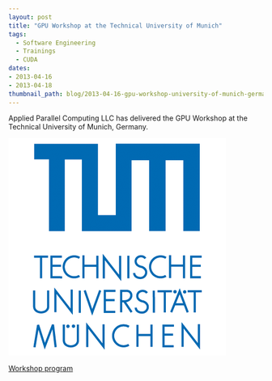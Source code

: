 ```yaml
---
layout: post
title: "GPU Workshop at the Technical University of Munich"
tags:
  - Software Engineering
  - Trainings
  - CUDA
dates:
- 2013-04-16
- 2013-04-18
thumbnail_path: blog/2013-04-16-gpu-workshop-university-of-munich-germany/tum_logo.gif
---
```


Applied Parallel Computing LLC has delivered the GPU Workshop at the Technical University of Munich, Germany.

![alt text](\assets\img\blog\2013-04-16-gpu-workshop-university-of-munich-germany\tum_logo.gif "Logo Title Text 1")

[Workshop program](\assets\img\blog\2013-04-16-gpu-workshop-university-of-munich-germany\Munich_April2013.pdf)
